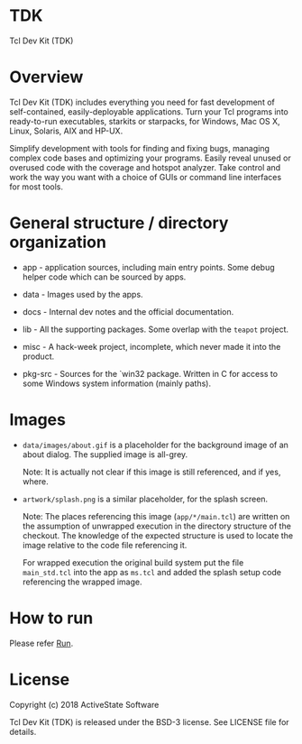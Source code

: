 # TDK
Tcl Dev Kit (TDK)

# Overview

Tcl Dev Kit (TDK) includes everything you need for fast development of self-contained, easily-deployable applications. Turn your Tcl programs into ready-to-run executables, starkits or starpacks, for Windows, Mac OS X, Linux, Solaris, AIX and HP-UX.

Simplify development with tools for finding and fixing bugs, managing complex code bases and optimizing your programs. Easily reveal unused or overused code with the coverage and hotspot analyzer. Take control and work the way you want with a choice of GUIs or command line interfaces for most tools.


# General structure / directory organization

   * app - application sources, including main entry points. Some
     debug helper code which can be sourced by apps.
   
   * data - Images used by the apps.
   
   * docs - Internal dev notes and the official documentation.
   
   * lib - All the supporting packages. Some overlap with the `teapot`
     project.
   
   * misc - A hack-week project, incomplete, which never made it into
     the product.
   
   * pkg-src - Sources for the `win32 package. Written in C for access
     to some Windows system information (mainly paths).

# Images

   * `data/images/about.gif` is a placeholder for the background image
     of an about dialog. The supplied image is all-grey.

     Note: It is actually not clear if this image is still referenced,
     and if yes, where.

   * `artwork/splash.png` is a similar placeholder, for the splash
     screen.

     Note: The places referencing this image (`app/*/main.tcl`) are
     written on the assumption of unwrapped execution in the directory
     structure of the checkout. The knowledge of the expected
     structure is used to locate the image relative to the code file
     referencing it.

     For wrapped execution the original build system put the file
     `main_std.tcl` into the app as `ms.tcl` and added the splash
     setup code referencing the wrapped image.
     
# How to run
Please refer [Run][1].

[1]: https://github.com/cyangy/tdk/blob/master/Run.md
# License

Copyright (c) 2018 ActiveState Software

Tcl Dev Kit (TDK) is released under the BSD-3 license. See LICENSE file for details.

